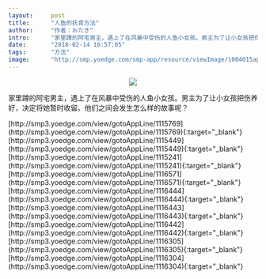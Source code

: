 ```yaml
---
layout:     post
title:      "人鱼的抚育方法"
author:     "作者：おたき"
intro:      "家里蹲的阿宅男主，遇上了在风暴中受伤的人鱼小女孩。男主为了让小女孩把伤养好，决定将她暂时收留。他们之间会发生怎么样的故事呢？"
date:       "2018-02-14 16:57:05"
tags:       "方法"
image:      "http://smp.yoedge.com/smp-app/resource/viewImage/1004015appline.png"
---
```

<div style="text-align: center">
<p><img src="http://smp.yoedge.com/smp-app/resource/viewImage/1004015appline.png"/></p>
</div>
<p class="post-meta">
<span>家里蹲的阿宅男主，遇上了在风暴中受伤的人鱼小女孩。男主为了让小女孩把伤养好，决定将她暂时收留。他们之间会发生怎么样的故事呢？</span>
</p>
[http://smp3.yoedge.com/view/gotoAppLine/1115769](http://smp3.yoedge.com/view/gotoAppLine/1115769){:target="_blank"}
[http://smp3.yoedge.com/view/gotoAppLine/1115449](http://smp3.yoedge.com/view/gotoAppLine/1115449){:target="_blank"}
[http://smp3.yoedge.com/view/gotoAppLine/1115241](http://smp3.yoedge.com/view/gotoAppLine/1115241){:target="_blank"}
[http://smp3.yoedge.com/view/gotoAppLine/1116571](http://smp3.yoedge.com/view/gotoAppLine/1116571){:target="_blank"}
[http://smp3.yoedge.com/view/gotoAppLine/1116444](http://smp3.yoedge.com/view/gotoAppLine/1116444){:target="_blank"}
[http://smp3.yoedge.com/view/gotoAppLine/1116443](http://smp3.yoedge.com/view/gotoAppLine/1116443){:target="_blank"}
[http://smp3.yoedge.com/view/gotoAppLine/1116442](http://smp3.yoedge.com/view/gotoAppLine/1116442){:target="_blank"}
[http://smp3.yoedge.com/view/gotoAppLine/1116305](http://smp3.yoedge.com/view/gotoAppLine/1116305){:target="_blank"}
[http://smp3.yoedge.com/view/gotoAppLine/1116304](http://smp3.yoedge.com/view/gotoAppLine/1116304){:target="_blank"}


